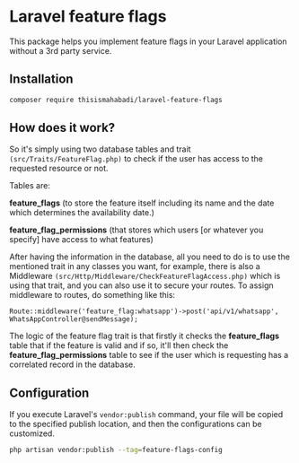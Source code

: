 # Laravel feature flags

This package helps you implement feature flags in your Laravel application without a 3rd party service.

## Installation

```bash
composer require thisismahabadi/laravel-feature-flags
```

## How does it work?

So it's simply using two database tables and trait `(src/Traits/FeatureFlag.php)` to check if the user has access to the requested resource or not.

Tables are:

**feature_flags** (to store the feature itself including its name and the date which determines the availability date.)

**feature_flag_permissions** (that stores which users [or whatever you specify] have access to what features)

After having the information in the database, all you need to do is to use the mentioned trait in any classes you want, for example, there is also a Middleware `(src/Http/Middleware/CheckFeatureFlagAccess.php)` which is using that trait, and you can also use it to secure your routes. To assign middleware to routes, do something like this:

`Route::middleware('feature_flag:whatsapp')->post('api/v1/whatsapp', WhatsAppController@sendMessage);`

The logic of the feature flag trait is that firstly it checks the **feature_flags** table that if the feature is valid and if so, it'll then check the **feature_flag_permissions** table to see if the user which is requesting has a correlated record in the database.

## Configuration

If you execute Laravel's `vendor:publish` command, your file will be copied to the specified publish location, and then the configurations can be customized.

```bash
php artisan vendor:publish --tag=feature-flags-config
```